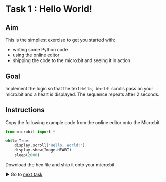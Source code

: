 # Task 1 : Hello World!

## Aim

This is the simpliest exercise to get you started with:
* writing some Python code
* using the online editor
* shipping the code to the micro:bit and seeing it in action 

## Goal

Implement the logic so that the text `Hello, World!` scrolls pass on your micro:bit and a heart is displayed. The sequence repeats after 2 seconds.

## Instructions

Copy the following example code from the online editor onto the Micro:bit.

```python
from microbit import * 

while True:
    display.scroll('Hello, World!')
    display.show(Image.HEART)
    sleep(2000)
```

Download the hex file and ship it onto your micro:bit.

:arrow_forward: Go to [next task](task2.md)